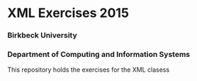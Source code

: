 # XML Exercises 2015
### Birkbeck University
### Department of Computing and Information Systems

This repository holds the exercises for the XML clasess

